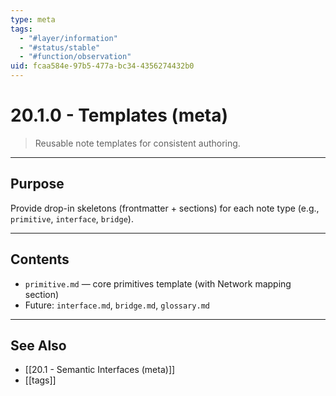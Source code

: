 ```yaml
---
type: meta
tags:
  - "#layer/information"
  - "#status/stable"
  - "#function/observation"
uid: fcaa584e-97b5-477a-bc34-4356274432b0
---
```


# 20.1.0 - Templates (meta)

> Reusable note templates for consistent authoring.

---

## Purpose

Provide drop-in skeletons (frontmatter + sections) for each note type (e.g., `primitive`, `interface`, `bridge`).

---

## Contents

- `primitive.md` — core primitives template (with Network mapping section)
- Future: `interface.md`, `bridge.md`, `glossary.md`

---

## See Also

- [[20.1 - Semantic Interfaces (meta)]]
- [[tags]]
